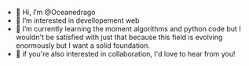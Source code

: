 - 👋 Hi, I’m @Oceanedrago
- 👀 I’m interested in devellopement web 
- 🌱 I’m currently learning  the moment algorithms and python code but I wouldn't be satisfied with just that because this field is evolving enormously but I want a solid foundation.   
- 💞️ if you're also interested in collaboration, I'd love to hear from you! 
  

<!---
Oceanedrago/Oceanedrago is a ✨ special ✨ repository because its `README.md` (this file) appears on your GitHub profile.
You can click the Preview link to take a look at your changes.
--->
